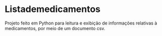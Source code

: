 # Listademedicamentos
Projeto feito em Python para leitura e exibição de informações relativas à medicamentos, por meio de um documento csv.

